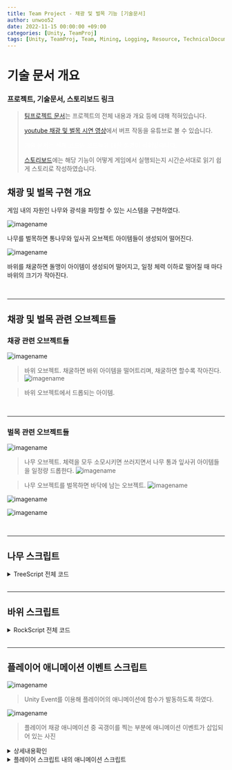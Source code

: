 ```yaml
---
title: Team Project - 채광 및 벌목 기능 [기술문서]
author: unwoo52
date: 2022-11-15 00:00:00 +09:00
categories: [Unity, TeamProj]
tags: [Unity, TeamProj, Team, Mining, Logging, Resource, TechnicalDocument, Docs, Document]
---
```


# 기술 문서 개요

### 프로젝트, 기술문서, 스토리보드 링크

> [팀프로젝트 문서](https://unwoo52.github.io/posts/Team-Project-About/)는 프로젝트의 전체 내용과 개요 등에 대해 적혀있습니다.
>
> [youtube 채광 및 벌목 시연 영상](https://youtu.be/XYon_3MIK5E?t=92)에서 버프 작동을 유튜브로 볼 수 있습니다.
>
> <span style="color:ffffff">기술 문서는 전체 코드와 코드들에 대한 설명이 적혀있습니다.</span>
> 
> [스토리보드]()에는 해당 기능이 어떻게 게임에서 실행되는지 시간순서대로 읽기 쉽게 스토리로 작성하였습니다.

## 채광 및 벌목 구현 개요

게임 내의 자원인 나무와 광석을 파밍할 수 있는 시스템을 구현하였다.

![imagename](/assets/image/Project/TeamProject/MiningAndLoggingSystem/000.gif)

나무를 벌목하면 통나무와 잎사귀 오브젝트 아이템들이 생성되어 떨어진다.

![imagename](/assets/image/Project/TeamProject/MiningAndLoggingSystem/000-1.gif)

바위를 채굴하면 돌맹이 아이템이 생성되어 떨어지고, 일정 체력 이하로 떨어질 때 마다 바위의 크기가 작아진다.


<br>

----------


## 채광 및 벌목 관련 오브젝트들

### 채광 관련 오브젝트들

![imagename](/assets/image/Project/TeamProject/MiningAndLoggingSystem/001.png)

> 바위 오브젝트. 채굴하면 바위 아이템을 떨어트리며, 채굴하면 할수록 작아진다.
![imagename](/assets/image/Project/TeamProject/MiningAndLoggingSystem/001-1.png)

> 바위 오브젝트에서 드롭되는 아이템.
<br>

-------------

### 벌목 관련 오브젝트들

![imagename](/assets/image/Project/TeamProject/MiningAndLoggingSystem/002.png)

> 나무 오브젝트. 체력을 모두 소모시키면 쓰러지면서 나무 통과 잎사귀 아이템들을 일정량 드롭한다.
![imagename](/assets/image/Project/TeamProject/MiningAndLoggingSystem/002-1.png)

> 나무 오브젝트를 벌목하면 바닥에 남는 오브젝트.
![imagename](/assets/image/Project/TeamProject/MiningAndLoggingSystem/002-2.png)

![imagename](/assets/image/Project/TeamProject/MiningAndLoggingSystem/002-3.png)

![imagename](/assets/image/Project/TeamProject/MiningAndLoggingSystem/002-4.png)



<br>

----------



## 나무 스크립트

<details>
<summary>TreeScript 전체 코드</summary>
<div markdown="1">

```cs
using System.Collections;
using System.Collections.Generic;
using UnityEngine;

public class TreeScript : MonoBehaviour
{
    [SerializeField] GameObject TrunkBottom;
    [SerializeField] GameObject TrunkCylinder;
    [SerializeField] GameObject Bush1;
    [SerializeField] GameObject Leaf;

    [SerializeField] int numberLeaf;
    [SerializeField] int numberBush;

    [SerializeField] int numberTreeEffect;
    [SerializeField] float distanceGapofCylinder;

    [SerializeField] private float maxHp;
    [SerializeField] private float curHp;

    public Vector3 positionLeaf;
    public Vector3 positionTrunkBottom;
    public Vector3 positionTrunkCylinder;

    //TestField 
    public float RotationValue;

    private GameObject[] leafList;
    // Start is called before the first frame update
    void Start()
    {
        curHp = maxHp;
    }

    public void DamtoTree(float f)
    {
        curHp -= f;
        if (curHp == 0) TreeDestroy();
    }

    void TreeDestroy()
    {
        leafList = new GameObject[(numberBush + numberLeaf) * numberTreeEffect];
        if (TryGetComponent<CapsuleCollider>(out var cc)) Destroy(cc);
        if (TryGetComponent<MeshRenderer>(out var mr)) Destroy(mr);
        if (TryGetComponent<MeshFilter>(out var mf)) Destroy(mf);
        TreeDestroyEffect();
    }

    void TreeDestroyEffect()
    {
        Instantiate(TrunkBottom, transform.position + positionTrunkBottom, transform.rotation);
        for (int i = 0; i < numberTreeEffect; i++)
        {
            InstanteTreeEffect(transform.position + new Vector3(0, i * distanceGapofCylinder, 0) , i);
        }
        StartCoroutine(CleaningBushandLeaf());
    }

    void InstanteTreeEffect(Vector3 position, int i)
    {
        Instantiate(TrunkCylinder, position + positionTrunkCylinder, TrunkCylinder.transform.rotation);
        int tempNumberBush = numberBush;
        int tempNumberLeaf = numberLeaf;

        while (tempNumberBush > 0)
        {
            GameObject obj = Instantiate(Bush1,
                position + positionLeaf + new Vector3(Random.Range(-3, 3), Random.Range(0, 3), Random.Range(-3, 3)),
                new Quaternion(Random.Range(0, RotationValue), Random.Range(0, RotationValue), Random.Range(0, RotationValue), 0));
            leafList[(numberBush + numberLeaf) * i + numberLeaf + tempNumberBush - 1] = obj;
            tempNumberBush--;
        }
        while (tempNumberLeaf > 0)
        {
            GameObject obj = Instantiate(Leaf,
                position + positionLeaf + new Vector3(Random.Range(-3, 3), Random.Range(0, 3), Random.Range(-3, 3)),
                new Quaternion(Random.Range(0, RotationValue), Random.Range(0, RotationValue), Random.Range(0, RotationValue), 0));
            leafList[(numberBush + numberLeaf) * i + tempNumberLeaf - 1] = obj;
            tempNumberLeaf--;
        }
    }
    // 땅에 떨어진 잎과 풀을 일정 시간 이후에 모두 제거
    IEnumerator CleaningBushandLeaf()
    {
        yield return new WaitForSeconds(5);
        foreach(GameObject obj in leafList)
        {
            Destroy(obj.gameObject);
            //or obj.FadeLeaf();
        }
    }
}
```

</div>
</details>

<br>

----------




## 바위 스크립트

<details>
<summary>RockScript 전체 코드</summary>
<div markdown="1">

```cs
using System.Collections;
using System.Collections.Generic;
using UnityEngine;

public class RockScript : MonoBehaviour
{
    [SerializeField] private Mesh[] MeshList;
    [SerializeField] private Vector3[] ScaleList;
    [SerializeField] private GameObject DropItem;
    [SerializeField] private int curStoneSizeLevel;

    [SerializeField] private int stoneMaxSize;
    [SerializeField] private int numofDestroyDropItem;

    [SerializeField] private float maxHp;
    [SerializeField] private float curHp;
    [SerializeField] private float maxCuttingHp;
    [SerializeField] private float cuttingHp;
    [SerializeField] private float maxCrackHp;
    [SerializeField] private float crackHp;
    //TestField
    public float testDmg;
    public float testPower;//튕겨져나가는 힘
    
    private void Start()
    {
        curHp = maxHp;
        curStoneSizeLevel = stoneMaxSize;
        cuttingHp = maxCuttingHp;
        crackHp = maxCrackHp;
    }
    void ChangeStoneSize(int i)
    {
        if (TryGetComponent<MeshFilter>(out var rockMeshFilter))
            rockMeshFilter.mesh = MeshList[i];
        if(TryGetComponent<MeshCollider>(out var rockMeshCollider))
            rockMeshCollider.sharedMesh = MeshList[i - 1];
        if(TryGetComponent<Transform>(out var rockTransform))
            rockTransform.localScale = ScaleList[i - 1];
    }
    public void DamToRock(Ray ray, Vector3 hit, float Dmg)
    {
        Dmg = testDmg; //TESTCODE===============================
        if (Dmg <= 0) Dmg = 0;
        cuttingHp -= Dmg;
        crackHp -= Dmg;
        if (crackHp <= 0)
        {
            int temp = CalculateTempHp(ref crackHp, ref maxCrackHp);
            while(temp > 0 && curHp > 0)
            {
                Dmg -= maxCrackHp;
                curHp -= maxCrackHp;
                instantiateDropItem(ray, hit);
                temp--;
            }
            curHp -= Dmg;
        }
        if(cuttingHp <= 0 && curHp > 0)
        {
            int temp = CalculateTempHp(ref cuttingHp, ref maxCuttingHp);
            curStoneSizeLevel -= temp;
            ChangeStoneSize(curStoneSizeLevel);
        }
        if (curHp <= 0) RockDestroyMethod();
    }
    private void instantiateDropItem(Ray ray, Vector3 hit)
    {
        GameObject obj = Instantiate(DropItem, hit, new Quaternion(Random.Range(0, 360), Random.Range(0, 360), Random.Range(0, 360), 0));
        if (obj.TryGetComponent<Rigidbody>(out var rigid))
        {
            rigid.AddForce(-ray.direction * testPower, ForceMode.VelocityChange);
        }
        obj.transform.localScale = new Vector3(0.2f, 0.2f, 0.2f);
    }
    /// <summary>
    /// curTempHp보다 높은 데미지를 받아 curTempHp가 음수가 되었을 때
    /// maxTempHp의 몇배에 해당하는 데미지인지를 계산해 리턴
    /// </summary>
    /// <param name="curTempHp"></param>
    /// <param name="maxTempHp"></param>
    /// <returns>recover가 반복된 횟수</returns>
    private int CalculateTempHp(ref float curTempHp, ref float maxTempHp)
    {
        if (curTempHp > 0) return 0;
        int temp = 0;
        while(curTempHp <= 0)
        {
            curTempHp += maxTempHp;
            temp++;
        }
        return temp;
    }

    private void RockDestroyMethod()
    {
        if (TryGetComponent<MeshCollider>(out var mc)) Destroy(mc);
        if (TryGetComponent<MeshRenderer>(out var mr)) Destroy(mr);
        if (TryGetComponent<MeshFilter>(out var mf)) Destroy(mf);
        for (int i = 0; i < numofDestroyDropItem; i++)
        {
            Ray ray = new Ray(Vector3.zero, new Vector3(Random.Range(0, 1), Random.Range(0, 1), Random.Range(0, 1)));
            Vector3 hit = transform.position;
            instantiateDropItem(ray, hit);
        }
        //드롭템이 사라졌는지 1초마다 체크,
        //모두 사라졌다면 자기 자신 파괴
    }
}
```

</div>
</details>

<br>

----------


## 플레이어 애니메이션 이벤트 스크립트

![imagename](/assets/image/Project/TeamProject/MiningAndLoggingSystem/003.png)

> Unity Event를 이용해 플레이어의 애니메이션에 함수가 발동하도록 하였다.

![imagename](/assets/image/Project/TeamProject/MiningAndLoggingSystem/003.png)

> 플레이어 채광 애니메이션 중 곡갱이를 찍는 부분에 애니메이션 이벤트가 삽입되어 있는 사진


<details>
<summary>상세내용확인</summary>
<div markdown="1">

```cs
using System.Collections;
using System.Collections.Generic;
using UnityEngine;
using UnityEngine.Events;

public class AnimEvent : MonoBehaviour
{
    public UnityEvent Mining = null;
    public UnityEvent TreeGet = null;

	...

    public void MiningAnimEvent()
    {
        Mining?.Invoke();
    }
    public void MiningTreeEvent()
    {
        TreeGet?.Invoke();
    }
	...
}

```

</div>
</details>


<details>
<summary>플레이어 스크립트 내의 애니메이션 스크립트</summary>
<div markdown="1">

```cs
        public void AnimDamageTpRock()
        {
            Mining mining = _mouseInput.Mining;
            if (mining.RockScript != null)
            {
                mining.RockScript.DamToRock(mining.RockHitRay, mining.RockHitVector, PlayerScript.PlayerInstance.myInfo.PowerMining_Origin);
            }
        }
        public void AnimDamageToTree()
        {
            Mining mining = _mouseInput.Mining;
            if (mining.TreeScript != null)
            {
                mining.TreeScript.DamtoTree(50f);
            }
        }
```

</div>
</details>
